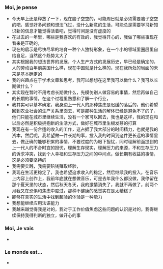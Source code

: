 ### Moi, je pense
- 今天早上还是释放了一下，现在脑子空空的，可能周日就是必须需要脑子空空的吧，感觉好多问题和想法飞过，没什么新意的生活，可能总是需要学习新知识新的信息才能觉得活着吧，觉得时间是没有虚度的
- 在过去的一年里，哪些是我喜欢的有效的，我觉得开心的，我做了哪些事现在看来是正确的，
- 现在的启示是尽快尽早的培育一种个人独特形象，在一个小的领域里圈层里自给自足，当然这个趋势太大了
- 其实根据我的想法世界的发展，个人生产方式的发展历史，早已经是确定的，人的劳动百年前美国什么样，现在中国就是什么样的，现在我所处的局面的未来是基本确定的
- 我的兴趣点在于学术文章和思考，我可以想想在这里我可以做什么？我可以长期做什么？
- 其实现在暂时不用考虑长期做什么，先模仿别人做容易的事情，然后再做自己的长期的事情，在这个过程里熟悉和了解一个行业，
- 我其实可以基本确定，我身边上一代人的那种焦虑是迟缓的落后的，他们希望回到农业社会的生产关系里面去，可是那种生活的解体已经是避免不了的了，他们只能在城市里继续生活，没有一个家可以回去，我也是这样，我的现在和以后必然是积极拥抱新的生活方式，做好在城市里生根发芽的打算
- 我现在有一份合适的收入的工作，这占据了我大部分的时间精力，也就是我的资本，然后呢，我希望做一件长期的事，投入我的时间到这件更长远的事情里去，做正确的能够积累的事情，不要过度的为眼下担忧，同时理解前面提到的上一代人的不合时宜的担忧，理解生存现实，理解压力的来源，不和生存压力的诉求冲突，找到个人幸福和生存压力之间的中间点，做长期有收益的事情，这是必须要坚持的
- 我需要实践，我需要赔钱赚取经验，
- 我现在生活更稳定了，我也希望追求收入的稳定，然后继续我的投入，在音乐上内容上创作上，我前年底就在想做音乐，可是去年我什么都没做，我停留在那个夏天里的状态，然后秋天冬天，我的激情消失了，我就不再做了，前两个月我又在恐惧和焦虑中度过，那种不健康的感觉实在是太糟糕了
- 能够在真实的生活中找到超验的体验是一种能力
- 我想能继续应用法语能力
- 我越来越觉得我是对的，我对于工作价值焦虑这些问题的认识是对的，我得继续保持我得判断的独立，做开心的事



### Moi, Je vais
- 



### Le monde est...
- 
